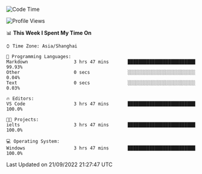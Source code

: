 <!--START_SECTION:waka-->
![Code Time](http://img.shields.io/badge/Code%20Time-196%20hrs%2051%20mins-blue)

![Profile Views](http://img.shields.io/badge/Profile%20Views-0-blue)

📊 **This Week I Spent My Time On** 

```text
⌚︎ Time Zone: Asia/Shanghai

💬 Programming Languages: 
Markdown                 3 hrs 47 mins       █████████████████████████   99.93% 
Other                    0 secs              ░░░░░░░░░░░░░░░░░░░░░░░░░   0.04% 
Text                     0 secs              ░░░░░░░░░░░░░░░░░░░░░░░░░   0.03%

🔥 Editors: 
VS Code                  3 hrs 47 mins       █████████████████████████   100.0%

🐱‍💻 Projects: 
ielts                    3 hrs 47 mins       █████████████████████████   100.0%

💻 Operating System: 
Windows                  3 hrs 47 mins       █████████████████████████   100.0%

```


 Last Updated on 21/09/2022 21:27:47 UTC
<!--END_SECTION:waka-->